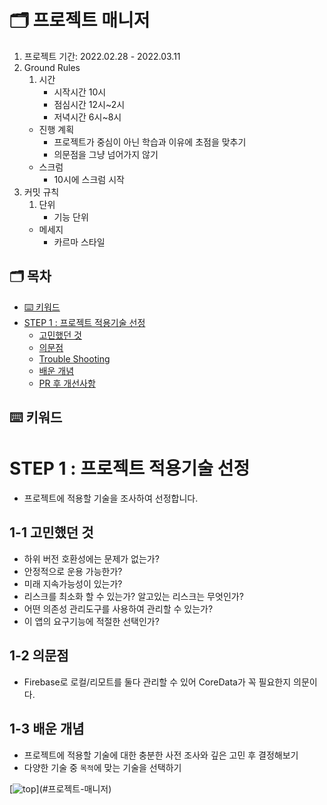 # 🗂 프로젝트 매니저

1. 프로젝트 기간: 2022.02.28 - 2022.03.11
2. Ground Rules
    1. 시간
        - 시작시간 10시
        - 점심시간 12시~2시
        - 저녁시간 6시~8시
    - 진행 계획
        - 프로젝트가 중심이 아닌 학습과 이유에 초점을 맞추기
        - 의문점을 그냥 넘어가지 않기
    - 스크럼
        - 10시에 스크럼 시작
3. 커밋 규칙
    1. 단위
        - 기능 단위
    - 메세지
        - 카르마 스타일

## 🗂 목차

- [⌨️ 키워드](#-키워드)
- [STEP 1 : 프로젝트 적용기술 선정](#STEP-1--프로젝트-적용기술-선정)
    + [고민했던 것](#1-1-고민했던-것)
    + [의문점](#1-2-의문점)
    + [Trouble Shooting](#1-3-Trouble-Shooting)
    + [배운 개념](#1-4-배운-개념)
    + [PR 후 개선사항](#1-5-PR-후-개선사항)


## ⌨️ 키워드

# STEP 1 : 프로젝트 적용기술 선정

* 프로젝트에 적용할 기술을 조사하여 선정합니다.

## 1-1 고민했던 것

* 하위 버전 호환성에는 문제가 없는가?
* 안정적으로 운용 가능한가?
* 미래 지속가능성이 있는가?
* 리스크를 최소화 할 수 있는가? 알고있는 리스크는 무엇인가?
* 어떤 의존성 관리도구를 사용하여 관리할 수 있는가?
* 이 앱의 요구기능에 적절한 선택인가?

## 1-2 의문점

* Firebase로 로컬/리모트를 둘다 관리할 수 있어 CoreData가 꼭 필요한지 의문이다.

## 1-3 배운 개념

* 프로젝트에 적용할 기술에 대한 충분한 사전 조사와 깊은 고민 후 결정해보기
* 다양한 기술 중 `목적`에 맞는 기술을 선택하기

[![top](https://img.shields.io/badge/top-%23000000.svg?&amp;style=for-the-badge&amp;logo=Acclaim&amp;logoColor=white&amp;)](#프로젝트-매니저)
